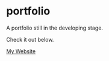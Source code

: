 # portfolio
A portfolio still in the developing stage.

Check it out below.

<a href="https://chandran-jr.github.io/portfolio/"> My Website</a>


